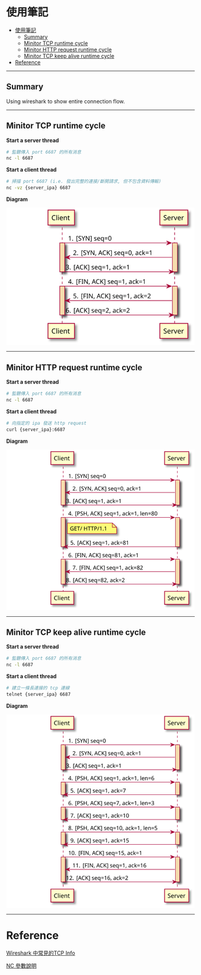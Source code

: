 # 使用筆記

- [使用筆記](#使用筆記)
  - [Summary](#summary)
  - [Minitor TCP runtime cycle](#minitor-tcp-runtime-cycle)
  - [Minitor HTTP request runtime cycle](#minitor-http-request-runtime-cycle)
  - [Minitor TCP keep alive runtime cycle](#minitor-tcp-keep-alive-runtime-cycle)
- [Reference](#reference)

---

## Summary

Using wireshark to show entire connection flow.

---

## Minitor TCP runtime cycle

**Start a server thread**

```bash
# 監聽傳入 port 6687 的所有消息
nc -l 6687
```

**Start a client thread**

```bash
# 掃描 port 6687 (i.e. 發出完整的連接/斷開請求, 但不包含資料傳輸)
nc -vz {server_ipa} 6687
```

**Diagram**

![TCP](./images/tcp.svg)

---

## Minitor HTTP request runtime cycle

**Start a server thread**

```bash
# 監聽傳入 port 6687 的所有消息
nc -l 6687
```

**Start a client thread**

```bash
# 向指定的 ipa 發送 http request
curl {server_ipa}:6687
```

**Diagram**

![HTTP](./images/http.svg)

---

## Minitor TCP keep alive runtime cycle

**Start a server thread**

```bash
# 監聽傳入 port 6687 的所有消息
nc -l 6687
```

**Start a client thread**

```bash
# 建立一條長連接的 tcp 連線
telnet {server_ipa} 6687
```

**Diagram**

![TCP_KeepAlive](images/tcp_keepalive.svg)

---

# Reference

[Wireshark 中常見的TCP Info](https://www.twblogs.net/a/5b7aa96d2b7177392c968dd2)

[NC 參數說明](https://www.sqlsec.com/2019/10/nc.html)